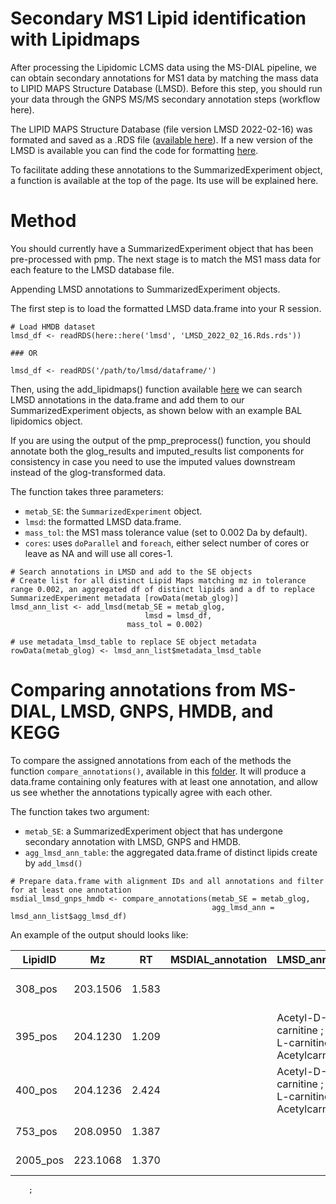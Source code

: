 # Secondary MS1 Lipid identification with Lipidmaps
After processing the Lipidomic LCMS data using the MS-DIAL pipeline, we can obtain secondary annotations for MS1 data by matching the mass data to LIPID MAPS Structure Database (LMSD). Before this step, you should run your data through the GNPS MS/MS secondary annotation steps (workflow here).

The LIPID MAPS Structure Database (file version LMSD 2022-02-16) was formated and saved as a .RDS file ([available here](https://github.com/respiratory-immunology-lab/metabolome-lipidome-MSDIAL/blob/main/LIPIDMAPS_processing/LMSD_2022_02_16.Rds)).
If a new version of the LMSD is available you can find the code for formatting [here](...).

To facilitate adding these annotations to the SummarizedExperiment object, a function is available at the top of the page. Its use will be explained here.

# Method

You should currently have a SummarizedExperiment object that has been pre-processed with pmp. The next stage is to match the MS1 mass data for each feature to the LMSD database file.

Appending LMSD annotations to SummarizedExperiment objects.

The first step is to load the formatted LMSD data.frame into your R session.

```{r}
# Load HMDB dataset
lmsd_df <- readRDS(here::here('lmsd', 'LMSD_2022_02_16.Rds.rds'))

### OR

lmsd_df <- readRDS('/path/to/lmsd/dataframe/')
```

Then, using the add_lipidmaps() function available [here]() we can search LMSD annotations in the data.frame and add them to our SummarizedExperiment objects, as shown below with an example BAL lipidomics object.


If you are using the output of the pmp_preprocess() function, you should annotate both the glog_results and imputed_results list components for consistency in case you need to use the imputed values downstream instead of the glog-transformed data.

The function takes three parameters:

* `metab_SE`: the `SummarizedExperiment` object.
* `lmsd`: the formatted LMSD data.frame.
* `mass_tol`: the MS1 mass tolerance value (set to 0.002 Da by default).
* `cores`: uses `doParallel` and `foreach`, either select number of cores or leave as NA and will use all cores-1. 

```
# Search annotations in LMSD and add to the SE objects
# Create list for all distinct Lipid Maps matching mz in tolerance range 0.002, an aggregated df of distinct lipids and a df to replace SummarizedExperiment metadata [rowData(metab_glog)]
lmsd_ann_list <- add_lmsd(metab_SE = metab_glog, 
                              lmsd = lmsd_df, 
                          mass_tol = 0.002) 

# use metadata_lmsd_table to replace SE object metadata
rowData(metab_glog) <- lmsd_ann_list$metadata_lmsd_table
```

# Comparing annotations from MS-DIAL, LMSD, GNPS, HMDB, and KEGG

To compare the assigned annotations from each of the methods the function `compare_annotations()`, available in this [folder](). It will produce a data.frame containing only features with at least one annotation, and allow us see whether the annotations typically agree with each other.

The function takes two argument: 
* `metab_SE`: a SummarizedExperiment object that has undergone secondary annotation with LMSD, GNPS and HMDB. 
* `agg_lmsd_ann_table`: the aggregated data.frame of distinct lipids create by `add_lmsd()`

```
# Prepare data.frame with alignment IDs and all annotations and filter for at least one annotation
msdial_lmsd_gnps_hmdb <- compare_annotations(metab_SE = metab_glog, 
                                             agg_lmsd_ann = lmsd_ann_list$agg_lmsd_df)
```

An example of the output should looks like:

| LipidID | Mz | RT | MSDIAL_annotation | LMSD_annotation | GNPS_annotation | HMDB_annotation | KEGG_annotation |
| --- | --- | --- | --- | --- | --- | --- | --- |
308_pos | 203.1506 | 1.583 | <NA> | <NA> | <NA> | Asymmetric dimethylarginine;Symmetric dimethylarginine | C03626; |
  395_pos | 204.1230 | 1.209 | <NA> | Acetyl-D-carnitine ; Acetyl-L-carnitine ; DL-Acetylcarnitine | <NA> | L-Acetylcarnitine;N-Lactoylleucine;1-Carboxyethylleucine | C02571;; |
400_pos | 204.1236 | 2.424 | <NA> | Acetyl-D-carnitine ; Acetyl-L-carnitine ; DL-Acetylcarnitine | <NA> | L-Acetylcarnitine;N-Lactoylleucine;1-Carboxyethylleucine | C02571;; |
753_pos | 208.0950 | 1.387 | <NA> | <NA> | <NA> | N-Acetyl-L-phenylalanine;Phenylpropionylglycine | C03519; |
2005_pos | 223.1068 | 1.370 | <NA> | <NA> | <NA> | Glycyl-Phenylalanine;Phenylalanylglycine |






        ;




